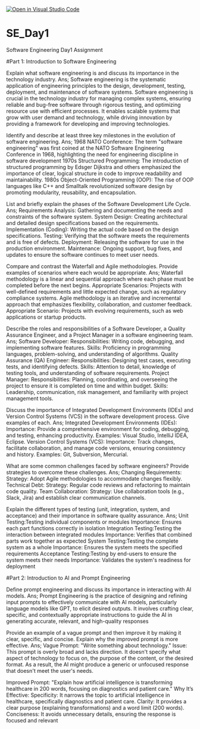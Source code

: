[![Open in Visual Studio Code](https://classroom.github.com/assets/open-in-vscode-2e0aaae1b6195c2367325f4f02e2d04e9abb55f0b24a779b69b11b9e10269abc.svg)](https://classroom.github.com/online_ide?assignment_repo_id=18603630&assignment_repo_type=AssignmentRepo)
# SE_Day1
Software Engineering Day1 Assignment

#Part 1: Introduction to Software Engineering

Explain what software engineering is and discuss its importance in the technology industry.
Ans;
Software engineering is the systematic application of engineering principles to the design, development, testing, deployment, and maintenance of software systems.
Software engineering is crucial in the technology industry for managing complex systems, ensuring reliable and bug-free software through rigorous testing, and optimizing resource use with efficient processes. It enables scalable systems that grow with user demand and technology, while driving innovation by providing a framework for developing and improving technologies.

Identify and describe at least three key milestones in the evolution of software engineering.
Ans;
1968 NATO Conference: The term "software engineering" was first coined at the NATO Software Engineering Conference in 1968, highlighting the need for engineering discipline in software development
1970s Structured Programming: The introduction of structured programming by Edsger Dijkstra and others emphasized the importance of clear, logical structure in code to improve readability and maintainability.
1980s Object-Oriented Programming (OOP): The rise of OOP languages like C++ and Smalltalk revolutionized software design by promoting modularity, reusability, and encapsulation.

List and briefly explain the phases of the Software Development Life Cycle.
Ans; 
Requirements Analysis: Gathering and documenting the needs and constraints of the software system.
System Design: Creating architectural and detailed design specifications based on the requirements.
Implementation (Coding): Writing the actual code based on the design specifications.
Testing: Verifying that the software meets the requirements and is free of defects.
Deployment: Releasing the software for use in the production environment.
Maintenance: Ongoing support, bug fixes, and updates to ensure the software continues to meet user needs.

Compare and contrast the Waterfall and Agile methodologies. Provide examples of scenarios where each would be appropriate.
Ans;
Waterfall methodology is a linear and sequential approach where each phase must be completed before the next begins.
Appropriate Scenarios: Projects with well-defined requirements and little expected change, such as regulatory compliance systems.
Agile methodology is an iterative and incremental approach that emphasizes flexibility, collaboration, and customer feedback.
Appropriate Scenario: Projects with evolving requirements, such as web applications or startup products.

Describe the roles and responsibilities of a Software Developer, a Quality Assurance Engineer, and a Project Manager in a software engineering team.
Ans;
Software Developer:
Responsibilities: Writing code, debugging, and implementing software features.
Skills: Proficiency in programming languages, problem-solving, and understanding of algorithms.
Quality Assurance (QA) Engineer:
Responsibilities: Designing test cases, executing tests, and identifying defects.
Skills: Attention to detail, knowledge of testing tools, and understanding of software requirements.
Project Manager:
Responsibilities: Planning, coordinating, and overseeing the project to ensure it is completed on time and within budget.
Skills: Leadership, communication, risk management, and familiarity with project management tools.

Discuss the importance of Integrated Development Environments (IDEs) and Version Control Systems (VCS) in the software development process. Give examples of each.
Ans;
Integrated Development Environments (IDEs):
Importance: Provide a comprehensive environment for coding, debugging, and testing, enhancing productivity.
Examples: Visual Studio, IntelliJ IDEA, Eclipse.
Version Control Systems (VCS):
Importance: Track changes, facilitate collaboration, and manage code versions, ensuring consistency and history.
Examples: Git, Subversion, Mercurial.

What are some common challenges faced by software engineers? Provide strategies to overcome these challenges.
Ans;
Changing Requirements:
Strategy: Adopt Agile methodologies to accommodate changes flexibly.
Technical Debt:
Strategy: Regular code reviews and refactoring to maintain code quality.
Team Collaboration:
Strategy: Use collaboration tools (e.g., Slack, Jira) and establish clear communication channels.

Explain the different types of testing (unit, integration, system, and acceptance) and their importance in software quality assurance.
Ans;
Unit Testing:Testing individual components or modules
Importance: Ensures each part functions correctly in isolation
Integration Testing:Testing the interaction between integrated modules
Importance: Verifies that combined parts work together as expected
System Testing:Testing the complete system as a whole
Importance: Ensures the system meets the specified requirements
Acceptance Testing:Testing by end-users to ensure the system meets their needs
Importance: Validates the system's readiness for deployment

#Part 2: Introduction to AI and Prompt Engineering

Define prompt engineering and discuss its importance in interacting with AI models.
Ans;
Prompt Engineering is the practice of designing and refining input prompts to effectively communicate with AI models, particularly language models like GPT, to elicit desired outputs.
It involves crafting clear, specific, and contextually appropriate instructions to guide the AI in generating accurate, relevant, and high-quality responses

Provide an example of a vague prompt and then improve it by making it clear, specific, and concise. Explain why the improved prompt is more effective.
 Ans; 
Vague Prompt:
"Write something about technology."
Issue: This prompt is overly broad and lacks direction. It doesn't specify what aspect of technology to focus on, the purpose of the content, or the desired format. As a result, the AI might produce a generic or unfocused response that doesn't meet the user's needs.

Improved Prompt:
"Explain how artificial intelligence is transforming healthcare in 200 words, focusing on diagnostics and patient care."
Why It’s Effective:
Specificity: It narrows the topic to artificial intelligence in healthcare, specifically diagnostics and patient care.
Clarity: It provides a clear purpose (explaining transformations) and a word limit (200 words).
Conciseness: It avoids unnecessary details, ensuring the response is focused and relevant
